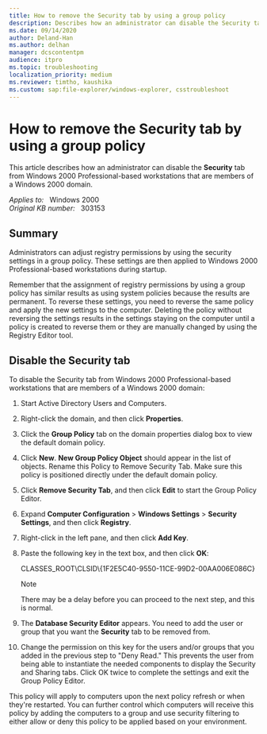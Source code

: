 ```yaml
---
title: How to remove the Security tab by using a group policy
description: Describes how an administrator can disable the Security tab from Windows 2000 Professional-based workstations that are members of a Windows 2000 domain.
ms.date: 09/14/2020
author: Deland-Han
ms.author: delhan
manager: dcscontentpm
audience: itpro
ms.topic: troubleshooting
localization_priority: medium
ms.reviewer: timtho, kaushika
ms.custom: sap:file-explorer/windows-explorer, csstroubleshoot
---
```

# How to remove the Security tab by using a group policy  

This article describes how an administrator can disable the **Security** tab from Windows 2000 Professional-based workstations that are members of a Windows 2000 domain.

_Applies to:_ &nbsp; Windows 2000  
_Original KB number:_ &nbsp; 303153

## Summary

Administrators can adjust registry permissions by using the security settings in a group policy. These settings are then applied to Windows 2000 Professional-based workstations during startup.

Remember that the assignment of registry permissions by using a group policy has similar results as using system policies because the results are permanent. To reverse these settings, you need to reverse the same policy and apply the new settings to the computer. Deleting the policy without reversing the settings results in the settings staying on the computer until a policy is created to reverse them or they are manually changed by using the Registry Editor tool.

## Disable the Security tab

To disable the Security tab from Windows 2000 Professional-based workstations that are members of a Windows 2000 domain:

1. Start Active Directory Users and Computers.
2. Right-click the domain, and then click **Properties**.
3. Click the **Group Policy** tab on the domain properties dialog box to view the default domain policy.
4. Click **New**. **New Group Policy Object** should appear in the list of objects. Rename this Policy to Remove Security Tab. Make sure this policy is positioned directly under the default domain policy.
5. Click **Remove Security Tab**, and then click **Edit** to start the Group Policy Editor.
6. Expand **Computer Configuration** > **Windows Settings** > **Security Settings**, and then click **Registry**.
7. Right-click in the left pane, and then click **Add Key**.
8. Paste the following key in the text box, and then click **OK**:

    CLASSES_ROOT\\CLSID\\{1F2E5C40-9550-11CE-99D2-00AA006E086C}

    > [!NOTE]
    > There may be a delay before you can proceed to the next step, and this is normal.
9. The **Database Security Editor** appears. You need to add the user or group that you want the **Security** tab to be removed from.
10. Change the permission on this key for the users and/or groups that you added in the previous step to "Deny Read." This prevents the user from being able to instantiate the needed components to display the Security and Sharing tabs. Click OK twice to complete the settings and exit the Group Policy Editor.

This policy will apply to computers upon the next policy refresh or when they're restarted. You can further control which computers will receive this policy by adding the computers to a group and use security filtering to either allow or deny this policy to be applied based on your environment.
